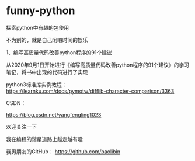 # funny-python
探索python中有趣的包使用

不为别的，就是自己闲暇时间的娱乐

1、编写高质量代码改善python程序的91个建议

从2020年9月1日开始进行《编写高质量代码改善python程序的91个建议》的学习笔记，将书中出现的代码进行了实现

python3标准库实例教程：<br>
https://learnku.com/docs/pymotw/difflib-character-comparison/3363

CSDN：

https://blog.csdn.net/yangfengling1023

欢迎关注一下

我在编程的谐星道路上越走越有趣

我男朋友的GitHub：
https://github.com/baolibin
